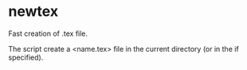 # newtex

Fast creation of .tex file.

The script create a <name.tex> file in the current directory (or in the <directory> if specified).
